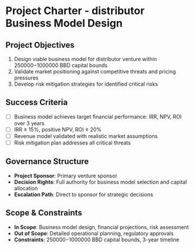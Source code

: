 # Project Charter - distributor Business Model Design

## Project Objectives
1. Design viable business model for distributor venture within $250000-$1000000 BBD capital bounds
2. Validate market positioning against competitive threats and pricing pressures
3. Develop risk mitigation strategies for identified critical risks

## Success Criteria
- [ ] Business model achieves target financial performance: IRR, NPV, ROI over 3 years
- [ ] IRR ≥ 15%, positive NPV, ROI ≥ 20%
- [ ] Revenue model validated with realistic market assumptions
- [ ] Risk mitigation plan addresses all critical threats

## Governance Structure
- **Project Sponsor**: Primary venture sponsor
- **Decision Rights**: Full authority for business model selection and capital allocation
- **Escalation Path**: Direct to sponsor for strategic decisions

## Scope & Constraints
- **In Scope**: Business model design, financial projections, risk assessment
- **Out of Scope**: Detailed operational planning, regulatory approvals
- **Constraints**: $250000-$1000000 BBD capital bounds, 3-year timeline

